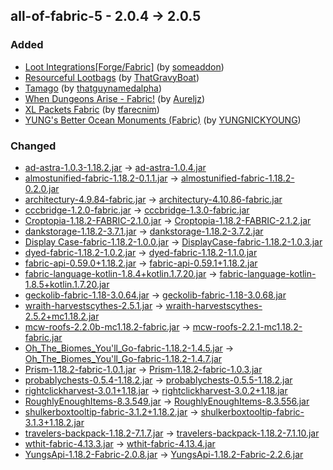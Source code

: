 ## all-of-fabric-5 - 2.0.4 -> 2.0.5

### Added

  * [Loot Integrations[Forge/Fabric]](https://www.curseforge.com/minecraft/mc-mods/loot-integrations) (by [someaddon](https://www.curseforge.com/members/someaddon/projects))
  * [Resourceful Lootbags](https://www.curseforge.com/minecraft/mc-mods/resourceful-lootbags) (by [ThatGravyBoat](https://www.curseforge.com/members/ThatGravyBoat/projects))
  * [Tamago](https://www.curseforge.com/minecraft/mc-mods/tamago) (by [thatguynamedalpha](https://www.curseforge.com/members/thatguynamedalpha/projects))
  * [When Dungeons Arise - Fabric!](https://www.curseforge.com/minecraft/mc-mods/when-dungeons-arise-fabric) (by [Aureljz](https://www.curseforge.com/members/Aureljz/projects))
  * [XL Packets Fabric](https://www.curseforge.com/minecraft/mc-mods/xl-packets-fabric) (by [tfarecnim](https://www.curseforge.com/members/tfarecnim/projects))
  * [YUNG's Better Ocean Monuments (Fabric)](https://www.curseforge.com/minecraft/mc-mods/yungs-better-ocean-monuments-fabric) (by [YUNGNICKYOUNG](https://www.curseforge.com/members/YUNGNICKYOUNG/projects))

### Changed

  * [ad-astra-1.0.3-1.18.2.jar](https://www.curseforge.com/minecraft/mc-mods/ad-astra/files/4010133) -> [ad-astra-1.0.4.jar](https://www.curseforge.com/minecraft/mc-mods/ad-astra/files/4029253)
  * [almostunified-fabric-1.18.2-0.1.1.jar](https://www.curseforge.com/minecraft/mc-mods/almost-unified/files/4009650) -> [almostunified-fabric-1.18.2-0.2.0.jar](https://www.curseforge.com/minecraft/mc-mods/almost-unified/files/4034479)
  * [architectury-4.9.84-fabric.jar](https://www.curseforge.com/minecraft/mc-mods/architectury-api/files/3983969) -> [architectury-4.10.86-fabric.jar](https://www.curseforge.com/minecraft/mc-mods/architectury-api/files/4040965)
  * [cccbridge-1.2.0-fabric.jar](https://www.curseforge.com/minecraft/mc-mods/cccbridge/files/3964098) -> [cccbridge-1.3.0-fabric.jar](https://www.curseforge.com/minecraft/mc-mods/cccbridge/files/4026948)
  * [Croptopia-1.18.2-FABRIC-2.1.0.jar](https://www.curseforge.com/minecraft/mc-mods/croptopia/files/3947781) -> [Croptopia-1.18.2-FABRIC-2.1.2.jar](https://www.curseforge.com/minecraft/mc-mods/croptopia/files/4046719)
  * [dankstorage-1.18.2-3.7.1.jar](https://www.curseforge.com/minecraft/mc-mods/dank-storage-fabric/files/3895744) -> [dankstorage-1.18.2-3.7.2.jar](https://www.curseforge.com/minecraft/mc-mods/dank-storage-fabric/files/4027360)
  * [Display Case-fabric-1.18.2-1.0.0.jar](https://www.curseforge.com/minecraft/mc-mods/displaycase/files/3782656) -> [DisplayCase-fabric-1.18.2-1.0.3.jar](https://www.curseforge.com/minecraft/mc-mods/displaycase/files/4026726)
  * [dyed-fabric-1.18.2-1.0.2.jar](https://www.curseforge.com/minecraft/mc-mods/dyed/files/3742527) -> [dyed-fabric-1.18.2-1.1.0.jar](https://www.curseforge.com/minecraft/mc-mods/dyed/files/4035268)
  * [fabric-api-0.59.0+1.18.2.jar](https://www.curseforge.com/minecraft/mc-mods/fabric-api/files/4006107) -> [fabric-api-0.59.1+1.18.2.jar](https://www.curseforge.com/minecraft/mc-mods/fabric-api/files/4033173)
  * [fabric-language-kotlin-1.8.4+kotlin.1.7.20.jar](https://www.curseforge.com/minecraft/mc-mods/fabric-language-kotlin/files/4012526) -> [fabric-language-kotlin-1.8.5+kotlin.1.7.20.jar](https://www.curseforge.com/minecraft/mc-mods/fabric-language-kotlin/files/4030849)
  * [geckolib-fabric-1.18-3.0.64.jar](https://www.curseforge.com/minecraft/mc-mods/geckolib/files/4019761) -> [geckolib-fabric-1.18-3.0.68.jar](https://www.curseforge.com/minecraft/mc-mods/geckolib/files/4036060)
  * [wraith-harvestscythes-2.5.1.jar](https://www.curseforge.com/minecraft/mc-mods/harvest-scythes/files/3822990) -> [wraith-harvestscythes-2.5.2+mc1.18.2.jar](https://www.curseforge.com/minecraft/mc-mods/harvest-scythes/files/4026097)
  * [mcw-roofs-2.2.0b-mc1.18.2-fabric.jar](https://www.curseforge.com/minecraft/mc-mods/macaws-roofs/files/3969323) -> [mcw-roofs-2.2.1-mc1.18.2-fabric.jar](https://www.curseforge.com/minecraft/mc-mods/macaws-roofs/files/4028392)
  * [Oh_The_Biomes_You'll_Go-fabric-1.18.2-1.4.5.jar](https://www.curseforge.com/minecraft/mc-mods/oh-the-biomes-youll-go-fabric/files/4024139) -> [Oh_The_Biomes_You'll_Go-fabric-1.18.2-1.4.7.jar](https://www.curseforge.com/minecraft/mc-mods/oh-the-biomes-youll-go-fabric/files/4039377)
  * [Prism-1.18.2-fabric-1.0.1.jar](https://www.curseforge.com/minecraft/mc-mods/prism-fabric/files/3956347) -> [Prism-1.18.2-fabric-1.0.3.jar](https://www.curseforge.com/minecraft/mc-mods/prism-fabric/files/4032511)
  * [probablychests-0.5.4-1.18.2.jar](https://www.curseforge.com/minecraft/mc-mods/probably-chests/files/3951681) -> [probablychests-0.5.5-1.18.2.jar](https://www.curseforge.com/minecraft/mc-mods/probably-chests/files/4032509)
  * [rightclickharvest-3.0.1+1.18.jar](https://www.curseforge.com/minecraft/mc-mods/rightclickharvest/files/3945754) -> [rightclickharvest-3.0.2+1.18.jar](https://www.curseforge.com/minecraft/mc-mods/rightclickharvest/files/4046481)
  * [RoughlyEnoughItems-8.3.549.jar](https://www.curseforge.com/minecraft/mc-mods/roughly-enough-items/files/4010368) -> [RoughlyEnoughItems-8.3.556.jar](https://www.curseforge.com/minecraft/mc-mods/roughly-enough-items/files/4040774)
  * [shulkerboxtooltip-fabric-3.1.2+1.18.2.jar](https://www.curseforge.com/minecraft/mc-mods/shulkerboxtooltip/files/3999646) -> [shulkerboxtooltip-fabric-3.1.3+1.18.2.jar](https://www.curseforge.com/minecraft/mc-mods/shulkerboxtooltip/files/4032072)
  * [travelers-backpack-1.18.2-7.1.7.jar](https://www.curseforge.com/minecraft/mc-mods/travelers-backpack-fabric/files/3972331) -> [travelers-backpack-1.18.2-7.1.10.jar](https://www.curseforge.com/minecraft/mc-mods/travelers-backpack-fabric/files/4035634)
  * [wthit-fabric-4.13.3.jar](https://www.curseforge.com/minecraft/mc-mods/wthit/files/3947975) -> [wthit-fabric-4.13.4.jar](https://www.curseforge.com/minecraft/mc-mods/wthit/files/4041859)
  * [YungsApi-1.18.2-Fabric-2.0.8.jar](https://www.curseforge.com/minecraft/mc-mods/yungs-api-fabric/files/3779089) -> [YungsApi-1.18.2-Fabric-2.2.6.jar](https://www.curseforge.com/minecraft/mc-mods/yungs-api-fabric/files/4034982)

